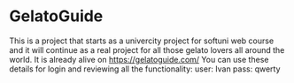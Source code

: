 # GelatoGuide
This is a project that starts as a univercity project for softuni web course and it will continue as a real project for all those gelato lovers all around the world.
It is already alive on https://gelatoguide.com/
You can use these details for login and reviewing all the functionality:
user: Ivan
pass: qwerty
